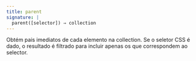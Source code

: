 ```yaml
---
title: parent
signature: |
  parent([selector]) ⇒ collection
---
```


Obtém pais imediatos de cada elemento na collection. Se o seletor CSS é
dado, o resultado é filtrado para incluir apenas os que correspondem ao selector.
